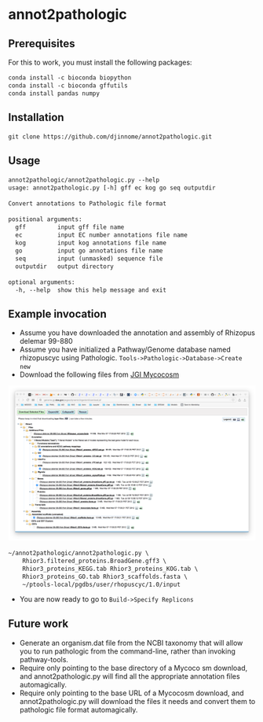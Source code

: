 # annot2pathologic

## Prerequisites

For this to work, you must install the following packages:

```
conda install -c bioconda biopython
conda install -c bioconda gffutils
conda install pandas numpy
```

## Installation

```
git clone https://github.com/djinnome/annot2pathologic.git
```

## Usage


```
annot2pathologic/annot2pathologic.py --help
usage: annot2pathologic.py [-h] gff ec kog go seq outputdir

Convert annotations to Pathologic file format

positional arguments:
  gff         input gff file name
  ec          input EC number annotations file name
  kog         input kog annotations file name
  go          input go annotations file name
  seq         input (unmasked) sequence file
  outputdir   output directory

optional arguments:
  -h, --help  show this help message and exit
```

## Example invocation

* Assume you have downloaded the annotation and assembly of Rhizopus delemar  99-880
* Assume you have initialized a Pathway/Genome database named rhizopuscyc using Pathologic. `Tools->Pathologic->Database->Create new`
* Download the following files from [JGI Mycocosm](http://genome.jgi.doe.gov/pages/dynamicOrganismDownload.jsf?organism=Rhior3)

![JGI Mycocosm Rhior3](Rhior3.png "JGI Mycocosm Rhior3 Download")


```
~/annot2pathologic/annot2pathologic.py \
    Rhior3.filtered_proteins.BroadGene.gff3 \
    Rhior3_proteins_KEGG.tab Rhior3_proteins_KOG.tab \
    Rhior3_proteins_GO.tab Rhior3_scaffolds.fasta \
    ~/ptools-local/pgdbs/user/rhopuscyc/1.0/input
```


* You are now ready to go to `Build->Specify Replicons`


## Future work
* Generate an organism.dat file from the NCBI taxonomy that will allow you to run pathologic from the command-line, rather than invoking pathway-tools.
* Require only pointing to the base directory of a Mycoco
sm download, and annot2pathologic.py will find all the appropriate annotation files automagically.
* Require only pointing to the base URL of a Mycocosm download, and annot2pathologic.py will download the files it needs and convert them to pathologic file format automagically.